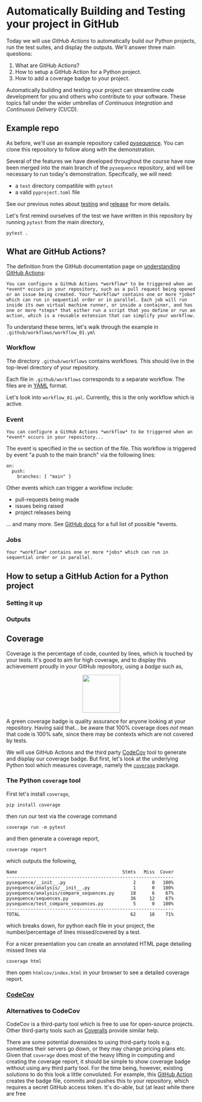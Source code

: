 # Automatically Building and Testing your project in GitHub

Today we will use *GitHub Actions* to automatically build our Python projects, run the test suites, and display the outputs. We'll answer three main questions:

1. What are GitHub Actions?
2. How to setup a GitHub Action for a Python project.
3. How to add a coverage badge to your project.

Automatically building and testing your project can streamline code development for you and others who contribute to your software. These topics fall under the wider umbrellas of *Continuous Integration* and *Continuous Delivery* (CI/CD).

## Example repo

As before, we'll use an example repository called [pysequence](https://github.com/prashjet/pysequence). You can clone this repository to follow along with the demonstration.

Several of the features we have developed throughout the course have now been merged into the main branch of the `pysequence` repository, and will be necessary to run today's demonstration. Specifically, we will need:

- a `test` directory compatible with `pytest`
- a valid `pyproject.toml` file 

See our previous notes about [testing](https://github.com/prashjet/oss4astro/tree/main/package_and_test) and [release](https://github.com/prashjet/oss4astro/tree/main/releasing_a_package) for more details.

Let's first remind ourselves of the test we have written in this repository by running `pytest` from the main directory,

```
pytest .
```

## What are GitHub Actions?

The definition from the GitHub documentation page on [understanding GitHub Actions](https://docs.github.com/en/actions/learn-github-actions/understanding-github-actions):

```
You can configure a GitHub Actions *workflow* to be triggered when an *event* occurs in your repository, such as a pull request being opened or an issue being created. Your *workflow* contains one or more *jobs* which can run in sequential order or in parallel. Each job will run inside its own virtual machine runner, or inside a container, and has one or more *steps* that either run a script that you define or run an action, which is a reusable extension that can simplify your workflow.
```

To understand these terms, let's walk through the example in `.github/workflows/workflow_01.yml`

### Workflow

The directory `.github/workflows` contains workflows. This should live in the top-level directory of your repository.

Each file in `.github/workflows` corresponds to a separate workflow. The files are in [YAML](https://yaml.org/) format.

Let's look into `workflow_01.yml`. Currently, this is the only workflow which is active.

### Event

```
You can configure a GitHub Actions *workflow* to be triggered when an *event* occurs in your repository...
```

The event is specified in the `on` section of the file. This workflow is triggered by event "a push to the main branch" via the following lines:

```
on:
  push:
    branches: [ "main" ]
```

Other events which can trigger a workflow include:

- pull-requests being made
- issues being raised
- project releases being 

... and many more. See [GitHub docs](https://docs.github.com/en/actions/using-workflows/events-that-trigger-workflows) for a full list of possible *events.

### Jobs

```
Your *workflow* contains one or more *jobs* which can run in sequential order or in parallel.
```

## How to setup a GitHub Action for a Python project


### Setting it up 

### Outputs


## Coverage 

Coverage is the percentage of code, counted by lines, which is touched by your tests. It's good to aim for high coverage, and to display this achievement proudly in your GitHub repository, using a *badge* such as,

<p align="center">
  <img width="100" src="./imgs/badge.png">
</p>

A green coverage badge is quality assurance for anyone looking at your repository. Having said that... be aware that 100% coverage does *not* mean that code is 100% safe, since there may be contexts which are not covered by tests.

We will use GitHub Actions and the third party [CodeCov](https://about.codecov.io/) tool to generate and display our coverage badge. But first, let's look at the underlying Python tool which measures coverage, namely the [`coverage`](https://coverage.readthedocs.io/en/7.4.0/) package.

### The Python `coverage` tool 

First let's install `coverage`,

```
pip install coverage
```

then run our test via the coverage command

```
coverage run -m pytest
```

and then generate a coverage report,

```
coverage report 
```

which outputs the following, 

```
Name                                       Stmts   Miss  Cover
--------------------------------------------------------------
pysequence/__init__.py                         2      0   100%
pysequence/analysis/__init__.py                1      0   100%
pysequence/analysis/compare_sequences.py      18      6    67%
pysequence/sequences.py                       36     12    67%
pysequence/test_compare_sequences.py           5      0   100%
--------------------------------------------------------------
TOTAL                                         62     18    71%
```

which breaks down, for python each file in your project, the number/percentage of lines missed/covered by a test. 

For a nicer presentation you can create an annotated HTML page detailing missed lines via 

```
coverage html
```

then open `htmlcov/index.html` in your browser to see a detailed coverage report.

### [CodeCov](https://about.codecov.io/)



### Alternatives to CodeCov

CodeCov is a third-party tool which is free to use for open-source projects. Other third-party tools such as [Coveralls](https://coveralls.io/) provide similar help.

There are some potential downsides to using third-party tools e.g. sometimes their servers go down, or they may change pricing plans etc. Given that `coverage` does most of the heavy lifting in computing and creating the coverage report, it should be simple to show coverage badge without using any third party tool. For the time being, however, existing solutions to do this look a little convoluted. For example, this [GitHub Action](https://github.com/tj-actions/coverage-badge-py) creates the badge file, commits and pushes this to your repository, which requires a secret GitHub access token. It's do-able, but (at least while there are free 
